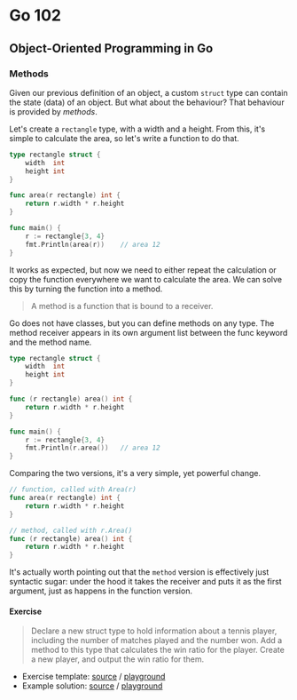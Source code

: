 # Go 102

## Object-Oriented Programming in Go

### Methods

Given our previous definition of an object, a custom `struct` type can contain
the state (data) of an object.  But what about the behaviour?  That behaviour
is provided by _methods_.

Let's create a `rectangle` type, with a width and a height. From this, it's
simple to calculate the area, so let's write a function to do that.

```go
type rectangle struct {
	width  int
	height int
}

func area(r rectangle) int {
	return r.width * r.height
}

func main() {
	r := rectangle{3, 4}
	fmt.Println(area(r))    // area 12
}
```

It works as expected, but now we need to either repeat the calculation or copy
the function everywhere we want to calculate the area.  We can solve this by
turning the function into a method.

> A method is a function that is bound to a receiver.

Go does not have classes, but you can define methods on any type.  The method
receiver appears in its own argument list between the func keyword and the
method name.

```go
type rectangle struct {
	width  int
	height int
}

func (r rectangle) area() int {
	return r.width * r.height
}

func main() {
	r := rectangle{3, 4}
	fmt.Println(r.area())   // area 12
}
```

Comparing the two versions, it's a very simple, yet powerful change.

```go
// function, called with Area(r)
func area(r rectangle) int {
	return r.width * r.height
}

// method, called with r.Area()
func (r rectangle) area() int {
	return r.width * r.height
}
```

It's actually worth pointing out that the `method` version is effectively just
syntactic sugar: under the hood it takes the receiver and puts it as the first
argument, just as happens in the function version.

#### Exercise

> Declare a new struct type to hold information about a tennis player,
> including the number of matches played and the number won.  Add a method to
> this type that calculates the win ratio for the player.  Create a new player,
> and output the win ratio for them.

* Exercise template: [source][ts] / [playground][tp]
* Example solution: [source][ss] / [playground][sp]

[ts]: exercises/methods/template/methods.go
[tp]: http://play.golang.org/p/jnBw-jtE3n
[ss]: exercises/methods/solution/methods.go
[sp]: http://play.golang.org/p/IxxPLmfdE9
